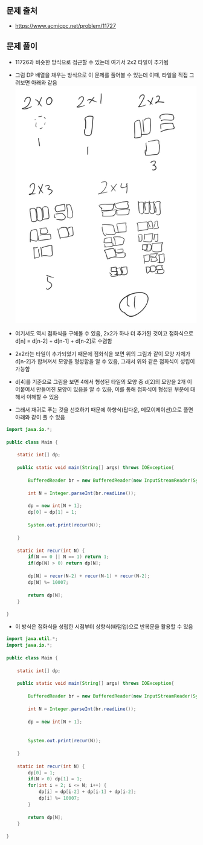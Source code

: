 ## 문제 출처
- https://www.acmicpc.net/problem/11727

## 문제 풀이
- 11726과 비슷한 방식으로 접근할 수 있는데 여기서 2x2 타일이 추가됨
- 그럼 DP 배열을 채우는 방식으로 이 문제를 풀어볼 수 있는데 이때, 타일을 직접 그려보면 아래와 같음
![one](/cheewr85/img/four.png)

- 여기서도 역시 점화식을 구해볼 수 있음, 2x2가 하나 더 추가된 것이고 점화식으로 d[n] = d[n-2] + d[n-1] + d[n-2]로 수렴함
- 2x2라는 타일이 추가되었기 때문에 점화식을 보면 위의 그림과 같이 모양 자체가 d[n-2]가 합쳐져서 모양을 형성함을 알 수 있음, 그래서 위와 같은 점화식이 성립이 가능함
- d[4]를 기준으로 그림을 보면 4에서 형성된 타일의 모양 중 d[2]의 모양을 2개 이어붙여서 만들어진 모양이 있음을 알 수 있음, 이를 통해 점화식이 형성된 부분에 대해서 이해할 수 있음 
- 그래서 재귀로 푸는 것을 선호하기 때문에 하향식(탑다운, 메모이제이션)으로 풀면 아래와 같이 풀 수 있음
```java
import java.io.*;

public class Main {

    static int[] dp;

    public static void main(String[] args) throws IOException{

        BufferedReader br = new BufferedReader(new InputStreamReader(System.in));

        int N = Integer.parseInt(br.readLine());

        dp = new int[N + 1];
        dp[0] = dp[1] = 1;

        System.out.print(recur(N));

    }

    static int recur(int N) {
        if(N == 0 || N == 1) return 1;
        if(dp[N] > 0) return dp[N];

        dp[N] = recur(N-2) + recur(N-1) + recur(N-2);
        dp[N] %= 10007;

        return dp[N];
    }

}
```

- 이 방식은 점화식을 성립한 시점부터 상향식(바텀업)으로 반복문을 활용할 수 있음
```java
import java.util.*;
import java.io.*;

public class Main {

    static int[] dp;

    public static void main(String[] args) throws IOException{

        BufferedReader br = new BufferedReader(new InputStreamReader(System.in));

        int N = Integer.parseInt(br.readLine());

        dp = new int[N + 1];


        System.out.print(recur(N));

    }

    static int recur(int N) {
        dp[0] = 1;
        if(N > 0) dp[1] = 1;
        for(int i = 2; i <= N; i++) {
            dp[i] = dp[i-2] + dp[i-1] + dp[i-2];
            dp[i] %= 10007;
        }

        return dp[N];
    }

}
```
